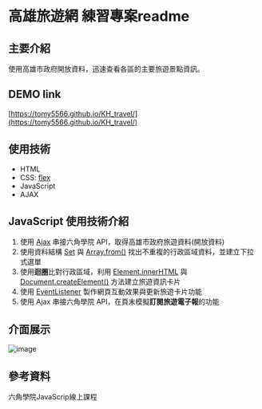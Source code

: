 # 高雄旅遊網 練習專案readme

## 主要介紹
使用高雄市政府開放資料，迅速查看各區的主要旅遊景點資訊。

## DEMO link
[https://tomy5566.github.io/KH_travel/](https://tomy5566.github.io/KH_travel/)

## 使用技術
- HTML
- CSS: [flex](https://developer.mozilla.org/zh-CN/docs/Web/CSS/flex)
- JavaScript
- AJAX 

## JavaScript 使用技術介紹

1. 使用 [Ajax](https://developer.mozilla.org/zh-TW/docs/Web/Guide/AJAX) 串接六角學院 API，取得高雄市政府旅遊資料(開放資料)
2. 使用資料結構 [Set](https://developer.mozilla.org/zh-TW/docs/Web/JavaScript/Reference/Global_Objects/Set) 與 [Array.from()](https://developer.mozilla.org/zh-TW/docs/Web/JavaScript/Reference/Global_Objects/Array/from) 找出不重複的行政區域資料，並建立下拉式選單
3. 使用**迴圈**比對行政區域，利用 [Element.innerHTML](https://developer.mozilla.org/zh-TW/docs/Web/API/Element/innerHTML) 與 [Document.createElement()](https://developer.mozilla.org/zh-TW/docs/Web/API/Document/createElement) 方法建立旅遊資訊卡片
4. 使用 [EventListener](https://developer.mozilla.org/zh-TW/docs/Web/API/EventTarget/addEventListener) 製作網頁互動效果與更新旅遊卡片功能
5. 使用 Ajax 串接六角學院 API，在頁末模擬**訂閱旅遊電子報**的功能

## 介面展示
![image](https://github.com/tomy5566/KH_travel/blob/66f7cbf0a0133910217fa541ae26d1a26430d32d/KH_readmegif.gif)

## 參考資料
六角學院JavaScrip線上課程
